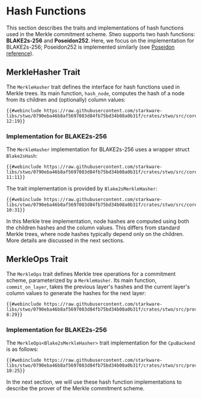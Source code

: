 
# Hash Functions

This section describes the traits and implementations of hash functions used in the Merkle commitment scheme. Stwo supports two hash functions: **BLAKE2s-256** and **Poseidon252**. Here, we focus on the implementation for BLAKE2s-256; Poseidon252 is implemented similarly (see [Poseidon reference](https://docs.starknet.io/learn/protocol/cryptography#poseidon-hash)).


## MerkleHasher Trait

The `MerkleHasher` trait defines the interface for hash functions used in Merkle trees. Its main function, `hash_node`, computes the hash of a node from its children and (optionally) column values:

```rust,no_run,noplayground
{{#webinclude https://raw.githubusercontent.com/starkware-libs/stwo/0790eba46b8af5697083d84fb75bd34b08a0b31f/crates/stwo/src/core/vcs/merkle_hasher.rs 12:19}}
```

### Implementation for BLAKE2s-256 

The `MerkleHasher` implementation for BLAKE2s-256 uses a wrapper struct `Blake2sHash`:

```rust,no_run,noplayground
{{#webinclude https://raw.githubusercontent.com/starkware-libs/stwo/0790eba46b8af5697083d84fb75bd34b08a0b31f/crates/stwo/src/core/vcs/blake2_hash.rs 11:11}}
```

The trait implementation is provided by `Blake2sMerkleHasher`:

```rust,no_run,noplayground
{{#webinclude https://raw.githubusercontent.com/starkware-libs/stwo/0790eba46b8af5697083d84fb75bd34b08a0b31f/crates/stwo/src/core/vcs/blake2_merkle.rs 10:31}}
```

In this Merkle tree implementation, node hashes are computed using both the children hashes and the column values. This differs from standard Merkle trees, where node hashes typically depend only on the children. More details are discussed in the next sections.

## MerkleOps Trait

The `MerkleOps` trait defines Merkle tree operations for a commitment scheme, parameterized by a `MerkleHasher`. Its main function, `commit_on_layer`, takes the previous layer's hashes and the current layer's column values to generate the hashes for the next layer:

```rust,no_run,noplayground
{{#webinclude https://raw.githubusercontent.com/starkware-libs/stwo/0790eba46b8af5697083d84fb75bd34b08a0b31f/crates/stwo/src/prover/vcs/ops.rs 8:29}}
```

### Implementation for BLAKE2s-256

The `MerkleOps<Blake2sMerkleHasher>` trait implementation for the `CpuBackend` is as follows:

```rust,no_run,noplayground
{{#webinclude https://raw.githubusercontent.com/starkware-libs/stwo/0790eba46b8af5697083d84fb75bd34b08a0b31f/crates/stwo/src/prover/backend/cpu/blake2s.rs 10:25}}
```

In the next section, we will use these hash function implementations to describe the prover of the Merkle commitment scheme.
